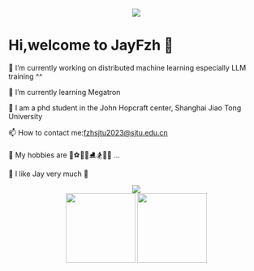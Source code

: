 

<h1 align="center">
    <img src="https://readme-typing-svg.herokuapp.com/?lines=Hello%2C%20World!;祝你好运!&center=true&size=27">
</h1>


# Hi,welcome to JayFzh 🙋

🔭 I’m currently working on distributed machine learning especially LLM training ^^

🌱 I’m currently learning Megatron

🏫 I am a phd student in the John Hopcraft center, Shanghai Jiao Tong University

📫 How to contact me:fzhsjtu2023@sjtu.edu.cn

🥰 My hobbies are 🏀⚽️🎱🏓⛸️🏂🎸🎹 ...

🎵 I like Jay very much 🎼

<div align="center">
<img src="https://github-profile-trophy.vercel.app/?username=JayFzh" /> 
</div>

<div align="center">
  <img height="137px" src="https://github-readme-stats.vercel.app/api?username=JayFzh&hide_title=true&hide_border=true&show_icons=trueline_height=21&text_color=000&icon_color=000&bg_color=0,ea6161,ffc64d,fffc4d,52fa5a&theme=graywhite" />
  <img height="137px" src="https://github-readme-stats.vercel.app/api/top-langs/?username=JayFzh&hide_title=true&hide_border=true&layout=compact&langs_count=6&text_color=000&icon_color=fff&bg_color=0,52fa5a,4dfcff,c64dff&theme=graywhite" />
</div>
<br>





